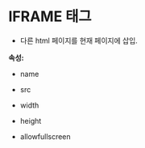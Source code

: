 # IFRAME 태그

- 다른 html 페이지를 현재 페이지에 삽입.

<strong>속성:</strong>

- name

- src

- width

- height

- allowfullscreen


